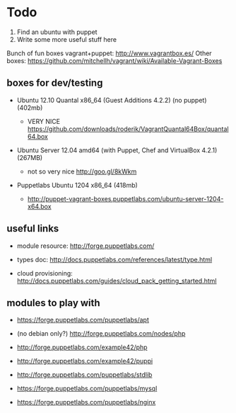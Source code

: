 # Todo

1. Find an ubuntu with puppet
2. Write some more useful stuff here

Bunch of fun boxes vagrant+puppet: http://www.vagrantbox.es/
Other boxes: https://github.com/mitchellh/vagrant/wiki/Available-Vagrant-Boxes

## boxes for dev/testing

* Ubuntu 12.10 Quantal x86_64 (Guest Additions 4.2.2) (no puppet) (402mb)
    * VERY NICE https://github.com/downloads/roderik/VagrantQuantal64Box/quantal64.box


* Ubuntu Server 12.04 amd64 (with Puppet, Chef and VirtualBox 4.2.1) (267MB)
    * not so very nice http://goo.gl/8kWkm


* Puppetlabs Ubuntu 1204 x86_64 (418mb)
    * http://puppet-vagrant-boxes.puppetlabs.com/ubuntu-server-1204-x64.box

## useful links

* module resource: http://forge.puppetlabs.com/

* types doc: http://docs.puppetlabs.com/references/latest/type.html

* cloud provisioning: http://docs.puppetlabs.com/guides/cloud_pack_getting_started.html

## modules to play with

* https://forge.puppetlabs.com/puppetlabs/apt

* (no debian only?) http://forge.puppetlabs.com/nodes/php

* http://forge.puppetlabs.com/example42/php

* http://forge.puppetlabs.com/example42/puppi

* http://forge.puppetlabs.com/puppetlabs/stdlib

* https://forge.puppetlabs.com/puppetlabs/mysql

* https://forge.puppetlabs.com/puppetlabs/nginx